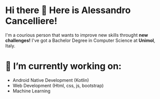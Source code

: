 # Hi there 👋 Here is Alessandro Cancelliere!
I'm a courious person that wants to improve new skills throught **new challenges!**
I've got a Bachelor Degree in Computer Science at **Unimol**, Italy.

# 🔭 I’m currently working on:
*  Android Native Development (Kotlin)
*  Web Development (Html, css, js, bootstrap)
*  Machine Learning
  

  
<!--
**xelanac/xelanac** is a ✨ _special_ ✨ repository because its `README.md` (this file) appears on your GitHub profile.

Here are some ideas to get you started:

- 🔭 I’m currently working on ...
- 🌱 I’m currently learning ...
- 👯 I’m looking to collaborate on ...
- 🤔 I’m looking for help with ...
- 💬 Ask me about ...
- 📫 How to reach me: ...
- 😄 Pronouns: ...
- ⚡ Fun fact: ...
-->
